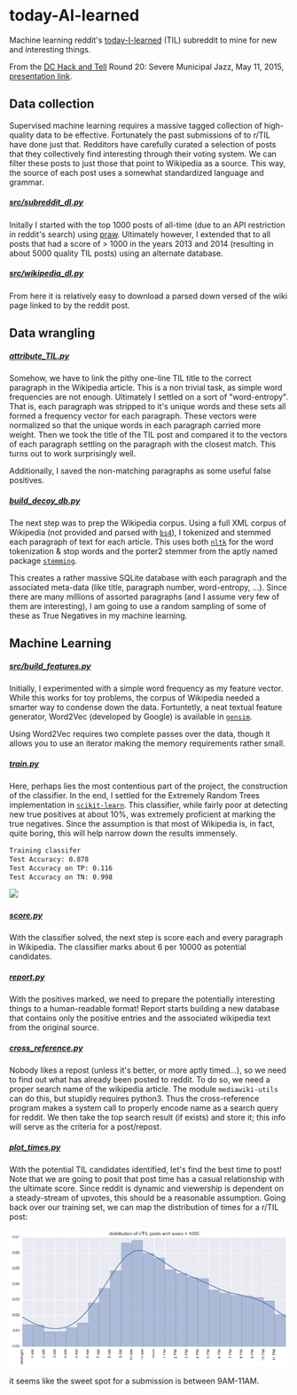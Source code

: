 # today-AI-learned
Machine learning reddit's [today-I-learned](http://thoppe.github.io/today-AI-learned/#/) (TIL) subreddit to mine for new and interesting things.

From the [DC Hack and Tell](http://www.meetup.com/DC-Hack-and-Tell/) Round 20: Severe Municipal Jazz, May 11, 2015, [presentation link](http://thoppe.github.io/today-AI-learned/index.html).

## Data collection
  
Supervised machine learning requires a massive tagged collection of high-quality data to be effective. Fortunately the past submissions of to r/TIL have done just that. Redditors have carefully curated a selection of posts that they collectively find interesting through their voting system. We can filter these posts to just those that point to Wikipedia as a source. This way, the source of each post uses a somewhat standardized language and grammar.

##### [src/subreddit_dl.py](src/subreddit_dl.py)

Initally I started with the top 1000 posts of all-time (due to an API restriction in reddit's search) using [praw](https://praw.readthedocs.org/en/). Ultimately however, I extended that to all posts that had a score of > 1000 in the years 2013 and 2014 (resulting in about 5000 quality TIL posts) using an alternate database.

##### [src/wikipedia_dl.py](src/wikipedia_dl.py)

From here it is relatively easy to download a parsed down versed of the wiki page linked to by the reddit post.

## Data wrangling

##### [attribute_TIL.py](attribute_TIL.py)

Somehow, we have to link the pithy one-line TIL title to the correct paragraph in the Wikipedia article. This is a non trivial task, as simple word frequencies are not enough. Ultimately I settled on a sort of "word-entropy". That is, each paragraph was stripped to it's unique words and these sets all formed a frequency vector for each paragraph. These vectors were normalized so that the unique words in each paragraph carried more weight. Then we took the title of the TIL post and compared it to the vectors of each paragraph settling on the paragraph with the closest match. This turns out to work surprisingly well.

Additionally, I saved the non-matching paragraphs as some useful false positives.

##### [build_decoy_db.py](build_decoy_db.py)

The next step was to prep the Wikipedia corpus.
Using a full XML corpus of Wikipedia (not provided and parsed with [`bs4`](http://www.crummy.com/software/BeautifulSoup/bs4/doc/)), I tokenized and stemmed each paragraph of text for each article. This uses both [`nltk`](http://www.nltk.org/) for the word tokenization & stop words and the porter2 stemmer from the aptly named package [`stemming`](https://pypi.python.org/pypi/stemming/1.0).

This creates a rather massive SQLite database with each paragraph and the associated meta-data (like title, paragraph number, word-entropy, ...). Since there are many millions of assorted paragraphs (and I assume very few of them are interesting), I am going to use a random sampling of some of these as True Negatives in my machine learning. 

## Machine Learning

##### [src/build_features.py](src/build_features.py)

Initially, I experimented with a simple word frequency as my feature vector. While this works for toy problems, the corpus of Wikipedia needed a smarter way to condense down the data. Fortuntetly, a neat textual feature generator, Word2Vec (developed by Google) is available in [`gensim`](https://radimrehurek.com/gensim/).

Using Word2Vec requires two complete passes over the data, though it allows you to use an iterator making the memory requirements rather small.

##### [train.py](train.py)

Here, perhaps lies the most contentious part of the project, the construction of the classifier. In the end, I settled for the Extremely Random Trees implementation in [`scikit-learn`](http://scikit-learn.org/stable/modules/generated/sklearn.ensemble.ExtraTreesClassifier.html). This classifier, while fairly poor at detecting new true positives at about 10%, was extremely proficient at marking the true negatives. Since the assumption is that most of Wikipedia is, in fact, quite boring, this will help narrow down the results immensely.

    Training classifer
    Test Accuracy: 0.878
    Test Accuracy on TP: 0.116
    Test Accuracy on TN: 0.998

![](figures/ROC_ExtraTreeClass.png)
  

##### [score.py](score.py)

With the classifier solved, the next step is score each and every paragraph in Wikipedia. The classifier marks about 6 per 10000 as potential candidates.

##### [report.py](report.py)

With the positives marked, we need to prepare the potentially interesting things to a human-readable format!
Report starts building a new database that contains only the positive entries and the associated wikipedia text from the original source.

##### [cross_reference.py](cross_reference.py)

Nobody likes a repost (unless it's better, or more aptly timed...), so we need to find out what has already been posted to reddit.
To do so, we need a proper search name of the wikipedia article.
The module `mediawiki-utils` can do this, but stupidly requires python3.
Thus the cross-reference program makes a system call to properly encode name as a search query for reddit.
We then take the top search result (if exists) and store it; this info will serve as the criteria for a post/repost.

##### [plot_times.py](plot_times.py)

With the potential TIL candidates identified, let's find the best time to post!
Note that we are going to posit that post time has a casual relationship with the ultimate score.
Since reddit is dynamic and viewership is dependent on a steady-stream of upvotes, this should be a reasonable assumption.
Going back over our training set, we can map the distribution of times for a r/TIL post:

![](figures/top_TIL_time.png)

it seems like the sweet spot for a submission is between 9AM-11AM.